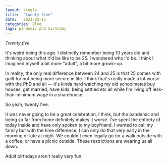```yaml
---
layout: single
title:  "twenty five"
date:   2021-02-15
categories: Blog
tags: pandemic phd birthday
---
```


<p><em>Twenty five.</em></p>

<p>It's weird being this age. I distinctly remember being 10 years old and
thinking about what it'd be like to be 25. I wondered who I'd be. I think I
imagined myself a bit more "adult", a bit more grown-up.</p>

<p>In reality, the only real difference between 24 and 25 is that 25 comes with
<em>guilt</em> for not being more secure in life. I think that's really made a
lot worse with the PhD and all — it's kinda hard watching my old schoolmates
buy houses, get married, have kids, being settled etc all while I'm living
off less-than-minimum wage in a sharehouse.</p>

<p>So yeah, twenty five.</p>

<p>It was never going to be a great celebration, I think, but the pandemic and
being so far from home definitely makes it worse. I've spent the entirety of
today inside and have only spoken to my boyfriend. I wanted to call my family
but with the time difference, I can only do that very early in the morning or
late at night. We couldn't even legally go for a walk outside with a coffee, or
have a picnic outside. These restrictions are wearing us all down.</p>

<p> Adult birthdays aren't really very fun.</p>
